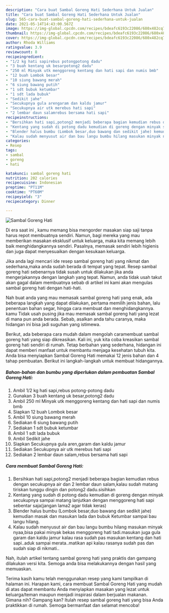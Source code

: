 ```yaml
---
description: "Cara buat Sambal Goreng Hati Sederhana Untuk Jualan"
title: "Cara buat Sambal Goreng Hati Sederhana Untuk Jualan"
slug: 565-cara-buat-sambal-goreng-hati-sederhana-untuk-jualan
date: 2021-05-14T14:43:00.567Z
image: https://img-global.cpcdn.com/recipes/bdeafc6193c22086/680x482cq70/sambal-goreng-hati-foto-resep-utama.jpg
thumbnail: https://img-global.cpcdn.com/recipes/bdeafc6193c22086/680x482cq70/sambal-goreng-hati-foto-resep-utama.jpg
cover: https://img-global.cpcdn.com/recipes/bdeafc6193c22086/680x482cq70/sambal-goreng-hati-foto-resep-utama.jpg
author: Rhoda Williams
ratingvalue: 3.9
reviewcount: 8
recipeingredient:
- "1/2 kg hati sapirebus potongpotong dadu"
- "3 buah kentang uk besarpotong2 dadu"
- "250 ml Minyak utk menggoreng kentang dan hati sapi dan numis bmb"
- "12 buah Lombok besar"
- "10 siung bawang merah"
- "6 siung bawang putih"
- "1 sdt bubuk ketumbar"
- "1 sdt lada bubuk"
- "Sedikit jahe"
- "Secukupnya gula arengaram dan kaldu jamur"
- "Secukupnya air utk merebus hati sapi"
- "2 lembar daun salamrebus bersama hati sapi"
recipeinstructions:
- "Bersihkan hati sapi,potong2 menjadi beberapa bagian kemudian rebus dengan secukupnya air dan 2 lembar daun salam,kalau sudah matang tiriskan tunggu dingin dan potong2 dadu.sisihkan"
- "Kentang yang sudah di potong dadu kemudian di goreng dengan minyak secukupnya sampai matang lanjutkan dengan menggoreng hati sapi sebentar saja(jangan lama2 agar tidak keras)"
- "Blender halus bumbu (Lombok besar,duo bawang dan sedikit jahe) kemudian masak dan masukan lada dan bubuk Ketumbar sampai bau langu hilang."
- "Kalau sudah menyusut air dan bau langu bumbu hilang masukan minyak nyaa,bisa pakai minyak bekas menggoreng hati tadi.masukan juga gula garam dan kaldu jamur kalau rasa sudah pas masukan kentang dan hati sapi..aduk sampai merata..matikan api kalau rasanya sudah pas dan sudah siap di nikmati.."
categories:
- Resep
tags:
- sambal
- goreng
- hati

katakunci: sambal goreng hati 
nutrition: 202 calories
recipecuisine: Indonesian
preptime: "PT11M"
cooktime: "PT60M"
recipeyield: "3"
recipecategory: Dinner

---
```



![Sambal Goreng Hati](https://img-global.cpcdn.com/recipes/bdeafc6193c22086/680x482cq70/sambal-goreng-hati-foto-resep-utama.jpg)

Di era  saat ini , kamu memang bisa mengorder masakan siap saji tanpa harus repot membuatnya sendiri. Namun, bagi mereka yang mau memberikan masakan eksklusif untuk keluarga, maka kita memang lebih baik menghidangkannya sendiri. Pasalnya, memasak sendiri lebih higienis dan juga dapat menyesuaikan dengan kesukaan keluarga.

Jika anda lagi mencari ide resep sambal goreng hati yang nikmat dan sederhana,maka anda sudah berada di tempat yang tepat. Resep sambal goreng hati  sebenarnya tidak susah untuk dilakukan jika anda mengerjakannya dengan langkah yang tepat. Namun, anda tidak usah takut akan gagal dalam membuatnya 
sebab di artikel ini kami akan mengulas sambal goreng hati dengan hati-hati.  



Nah buat anda yang mau memasak sambal goreng hati yang enak, ada beberapa langkah yang dapat dilakukan, pertama memilih jenis bahan, lalu penentuan bahan segar, hingga cara membuat dan menghidangkannya. kamu Tidak usah pusing jika mau memasak sambal goreng hati yang lezat di mana pun anda berada. Sebab, asalkan anda  tahu caranya, maka hidangan ini bisa jadi suguhan yang istimewa.

Berikut, ada beberapa cara mudah dalam mengolah caramembuat sambal goreng hati yang siap dikreasikan. Kali ini, yuk kita coba kreasikan sambal goreng hati sendiri di rumah. Tetap berbahan yang sederhana, hidangan ini dapat memberi manfaat untuk membantu menjaga kesehatan tubuh kita. Anda bisa menyiapkan Sambal Goreng Hati memakai 12 jenis bahan dan 4 tahap pembuatan. Berikut ini langkah-langkah untuk membuat hidangannya.

<!--inarticleads1-->

##### Bahan-bahan dan bumbu yang diperlukan dalam pembuatan Sambal Goreng Hati:

1. Ambil 1/2 kg hati sapi,rebus potong-potong dadu
1. Gunakan 3 buah kentang uk besar,potong2 dadu
1. Ambil 250 ml Minyak utk menggoreng kentang dan hati sapi dan numis bmb
1. Siapkan 12 buah Lombok besar
1. Ambil 10 siung bawang merah
1. Sediakan 6 siung bawang putih
1. Sediakan 1 sdt bubuk ketumbar
1. Ambil 1 sdt lada bubuk
1. Ambil Sedikit jahe
1. Siapkan Secukupnya gula aren,garam dan kaldu jamur
1. Sediakan Secukupnya air utk merebus hati sapi
1. Sediakan 2 lembar daun salam,rebus bersama hati sapi




<!--inarticleads2-->

##### Cara membuat Sambal Goreng Hati:

1. Bersihkan hati sapi,potong2 menjadi beberapa bagian kemudian rebus dengan secukupnya air dan 2 lembar daun salam,kalau sudah matang tiriskan tunggu dingin dan potong2 dadu.sisihkan
1. Kentang yang sudah di potong dadu kemudian di goreng dengan minyak secukupnya sampai matang lanjutkan dengan menggoreng hati sapi sebentar saja(jangan lama2 agar tidak keras)
1. Blender halus bumbu (Lombok besar,duo bawang dan sedikit jahe) kemudian masak dan masukan lada dan bubuk Ketumbar sampai bau langu hilang.
1. Kalau sudah menyusut air dan bau langu bumbu hilang masukan minyak nyaa,bisa pakai minyak bekas menggoreng hati tadi.masukan juga gula garam dan kaldu jamur kalau rasa sudah pas masukan kentang dan hati sapi..aduk sampai merata..matikan api kalau rasanya sudah pas dan sudah siap di nikmati..




Nah, itulah artikel tentang  sambal goreng hati  yang praktis dan gampang dilakukan versi kita. Semoga anda bisa melakukannya dengan hasil yang memuaskan. 

Terima kasih kamu telah menggunakan resep yang kami tampilkan di halaman ini. Harapan kami, cara membuat  Sambal Goreng Hati yang mudah di atas dapat membantu Anda menyiapkan masakan yang lezat untuk keluarga/teman maupun menjadi inspirasi dalam berjualan makanan. Gimana nih? Gampang kan? Itulah resep sambal goreng hati yang bisa Anda praktikkan di rumah. Semoga bermanfaat dan selamat mencoba!

